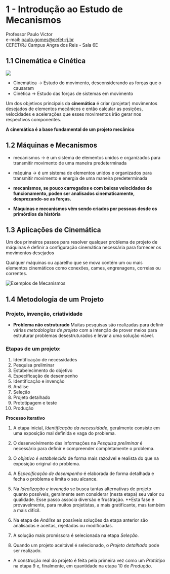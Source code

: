 # 1 - Introdução ao Estudo de Mecanismos
Professor Paulo Victor \
e-mail: paulo.gomes@cefet-rj.br \
CEFET/RJ Campus Angra dos Reis - Sala 6E



## 1.1 Cinemática e Cinética


![](Slides/Mecanismos/Figuras/fig101.png)


* Cinemática -> Estudo do movimento, desconsiderando as forças que o causaram
* Cinética -> Estudo das forças de sistemas em movimento


Um dos objetivos principais da **cinemática** é criar (projetar) movimentos desejados de elementos mecânicos e então calcular as posições, velocidades e acelerações que esses movimentos irão gerar nos respectivos componentes.


**A cinemática é a base fundamental de um projeto mecânico**



## 1.2 Máquinas e Mecanismos


* mecanismos -> é um sistema de elementos unidos e organizados para transmitir movimento de uma maneira predeterminada


* máquina -> é um sistema de elementos unidos e organizados para transmitir movimento e energia de uma maneira predeterminada


* **mecanismos, se pouco carregados e com baixas velocidades de funcionamento, poden ser analisados cinematicamente, desprezando-se as forças.** 


* **Máquinas e mecanismos vêm sendo criados por pessoas desde os primórdios da história** 



## 1.3 Aplicações de Cinemática

Um dos primeiros passos para resolver qualquer problema de projeto de máquinas é definir a configuração cinemática necessária para fornecer os movimentos desejados

Qualquer máquinas ou aparelho que se mova contém um ou mais elementos cinemáticos como conexões, cames, engrenagens, correias ou correntes.


![Exemplos de Mecanismos](Slides/Mecanismos/Figuras/fig1-1.jpg)



## 1.4 Metodologia de um Projeto


### Projeto, invenção, criatividade


* **Problema não estruturado**
Muitas pesquisas são realizadas para definir várias *metodologias de projeto* com a intenção de prover meios para estruturar problemas desestruturados e levar a uma solução viável. 


### Etapas de um projeto: 
1. Identificação de necessidades
2. Pesquisa preliminar
3. Estabelecimento do objetivo
4. Especificação de desempenho
5. Identificação e invenção
6. Análise
7. Seleção
8. Projeto detalhado
9. Prototipagem e teste
10. Produção 


**Processo iterativo**


1. A etapa inicial, *Identificação da necessidade*, geralmente consiste em uma exposição mal definida e vaga do problema.


2. O desenvolvimento das informações na *Pesquisa preliminar* é necessário para definir e compreender completamente o problema.


3. O *objetivo é estabelecido* de forma mais razoável e realista do que na exposição original do problema.


4. A *Especificação de desempenho* é elaborada de forma detalhada e fecha o problema e limita o seu alcance.


5. Na *Idealização e invenção* se busca tantas alternativas de projeto quanto possíveis, geralmente sem considerar (nesta etapa) seu valor ou qualidade. Esse passo associa diversão e frustração. **Esta fase é provavelmente, para muitos projetistas, a mais gratificante, mas também a mais difícil.


6. Na etapa de *Análise* as possíveis soluções da etapa anterior são analisadas e aceitas, rejeitadas ou modificadas.


7. A solução mais promissora é selecionada na etapa *Seleção*.


8. Quando um projeto aceitável é selecionado, o *Projeto detalhado* pode ser realizado.


* A construção real do projeto é feita pela primeira vez como um *Protótipo* na etapa 9 e, finalmente, em quantidade na etapa 10 de *Produção*. 

